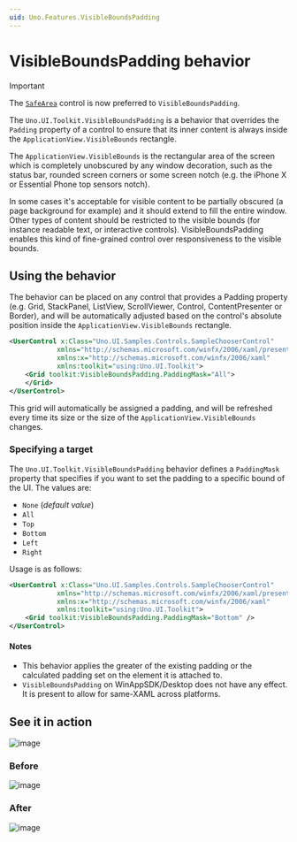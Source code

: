 ```yaml
---
uid: Uno.Features.VisibleBoundsPadding
---
```


# VisibleBoundsPadding behavior

> [!IMPORTANT]
> The [`SafeArea`](xref:Toolkit.Controls.SafeArea) control is now preferred to `VisibleBoundsPadding`.

The `Uno.UI.Toolkit.VisibleBoundsPadding` is a behavior that overrides the `Padding` property of a control to ensure that its inner content is always inside the `ApplicationView.VisibleBounds` rectangle.

The `ApplicationView.VisibleBounds` is the rectangular area of the screen which is completely unobscured by any window decoration, such as the status bar, rounded screen corners or some screen notch (e.g. the iPhone X or Essential Phone top sensors notch).

In some cases it's acceptable for visible content to be partially obscured (a page background for example) and it should extend to fill the entire window. Other types of content should be restricted to the visible bounds (for instance readable text, or interactive controls). VisibleBoundsPadding enables this kind of fine-grained control over responsiveness to the visible bounds.

## Using the behavior
The behavior can be placed on any control that provides a Padding property (e.g. Grid, StackPanel, ListView, ScrollViewer, Control, ContentPresenter or Border), and will be automatically adjusted based on the control's absolute position inside the `ApplicationView.VisibleBounds` rectangle.

```xml
<UserControl x:Class="Uno.UI.Samples.Controls.SampleChooserControl"
            xmlns="http://schemas.microsoft.com/winfx/2006/xaml/presentation"
            xmlns:x="http://schemas.microsoft.com/winfx/2006/xaml"
            xmlns:toolkit="using:Uno.UI.Toolkit">
    <Grid toolkit:VisibleBoundsPadding.PaddingMask="All">
    </Grid>
</UserControl>
```

This grid will automatically be assigned a padding, and will be refreshed every time its size or the size of the `ApplicationView.VisibleBounds` changes.

### Specifying a target

The `Uno.UI.Toolkit.VisibleBoundsPadding` behavior defines a `PaddingMask` property that specifies if you want to set the padding to a specific bound of the UI. The values are:

- `None` (*default value*)
- `All`
- `Top`
- `Bottom`
- `Left`
- `Right`

Usage is as follows:

```xml
<UserControl x:Class="Uno.UI.Samples.Controls.SampleChooserControl"
            xmlns="http://schemas.microsoft.com/winfx/2006/xaml/presentation"
            xmlns:x="http://schemas.microsoft.com/winfx/2006/xaml"
            xmlns:toolkit="using:Uno.UI.Toolkit">
    <Grid toolkit:VisibleBoundsPadding.PaddingMask="Bottom" />
</UserControl>
```

#### Notes
- This behavior applies the greater of the existing padding or the calculated padding set on the element it is attached to.
- `VisibleBoundsPadding` on WinAppSDK/Desktop does not have any effect. It is present to allow for same-XAML across platforms.

## See it in action

![image](https://user-images.githubusercontent.com/36631443/68304897-b6205500-0074-11ea-8ec9-b4f02dddd5e6.png)
 
### Before
![image](https://user-images.githubusercontent.com/36631443/68239478-06e27000-ffd9-11e9-956a-c4d954341a5f.png)
 
### After
![image](https://user-images.githubusercontent.com/36631443/68239503-1366c880-ffd9-11e9-9d67-f95050b2e1a7.png)
